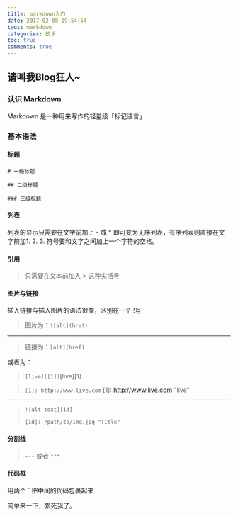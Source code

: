 ```yaml
---
title: markdown入门
date: 2017-02-08 19:54:54
tags: markdown
categories: 技术
toc: true
comments: true
---
```


## 请叫我Blog狂人~

### 认识 Markdown

Markdown 是一种用来写作的轻量级「标记语言」

### 基本语法
<!--more-->
#### 标题
    
    # 一级标题

    ## 二级标题

    ### 三级标题

#### 列表
列表的显示只需要在文字前加上 - 或 * 即可变为无序列表，有序列表则直接在文字前加1. 2. 3. 符号要和文字之间加上一个字符的空格。

#### 引用
>只需要在文本前加入 > 这种尖括号

#### 图片与链接

插入链接与插入图片的语法很像，区别在一个 !号

>图片为：`![alt](href)`
***
>链接为：`[alt](href)`

或者为：
    
>`[live]([1])`[live][1]

>`[1]: http://www.live.com` 
[1]: http://www.live.com  "live"
***
>`![alt text][id]` 

>`[id]: /path/to/img.jpg "Title"`


#### 分割线

> `---` 
或者
> `***`

#### 代码框

用两个 ` 把中间的代码包裹起来

简单来一下，累死我了。



